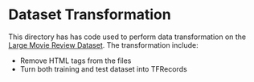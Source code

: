 # Dataset Transformation

This directory has has code used to perform data transformation on the
[Large Movie Review Dataset](http://ai.stanford.edu/~amaas/data/sentiment/).
The transformation include:

* Remove HTML tags from the files
* Turn both training and test dataset into TFRecords
